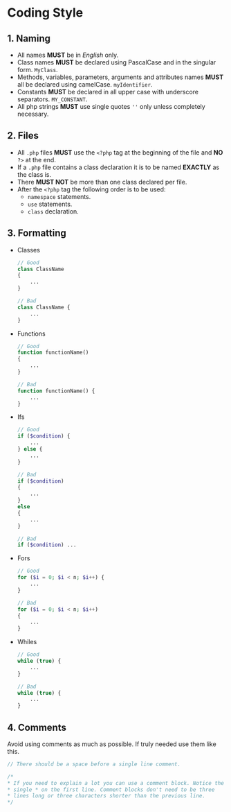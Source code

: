 # Coding Style

## 1. Naming
- All names **MUST** be in *English* only.
- Class names **MUST** be declared using PascalCase and in the singular form. `MyClass`.
- Methods, variables, parameters, arguments and attributes names **MUST** all be declared using camelCase. `myIdentifier`.
- Constants **MUST** be declared in all upper case with underscore separators. `MY_CONSTANT`.
- All php strings **MUST** use single quotes `''` only unless completely necessary.

## 2. Files
- All `.php` files **MUST** use the `<?php` tag at the beginning of the file and **NO** `?>` at the end.
- If a `.php` file contains a class declaration it is to be named **EXACTLY** as the class is.
- There **MUST NOT** be more than one class declared per file.
- After the `<?php` tag the following order is to be used:
    - `namespace` statements.
    - `use` statements.
    - `class` declaration.

## 3. Formatting
- Classes
    ```php
    // Good
    class ClassName
    {
        ...
    }
    
    // Bad
    class ClassName {
        ...
    }
    ```
    
- Functions
    ```php
    // Good
    function functionName() 
    {
        ...
    }
    
    // Bad
    function functionName() {
        ...
    }
    ```
   
- Ifs
  
    ```php
    // Good
    if ($condition) {
        ...
    } else {
        ...
    }
    
    // Bad
    if ($condition) 
    {
        ...
    }
    else
    {
        ...
    }

    // Bad
    if ($condition) ...
    ```
    
- Fors
    ```php
    // Good
    for ($i = 0; $i < n; $i++) {
        ...
    }
    
    // Bad
    for ($i = 0; $i < n; $i++) 
    {
        ...
    }
    ```
    
- Whiles
  ```php
  // Good
  while (true) {
      ...
  }

  // Bad
  while (true) {
      ...
  }
  ```

## 4. Comments
Avoid using comments as much as possible. If truly needed use them like this.
```php
// There should be a space before a single line comment.

/*
* If you need to explain a lot you can use a comment block. Notice the
* single * on the first line. Comment blocks don't need to be three
* lines long or three characters shorter than the previous line.
*/
```
